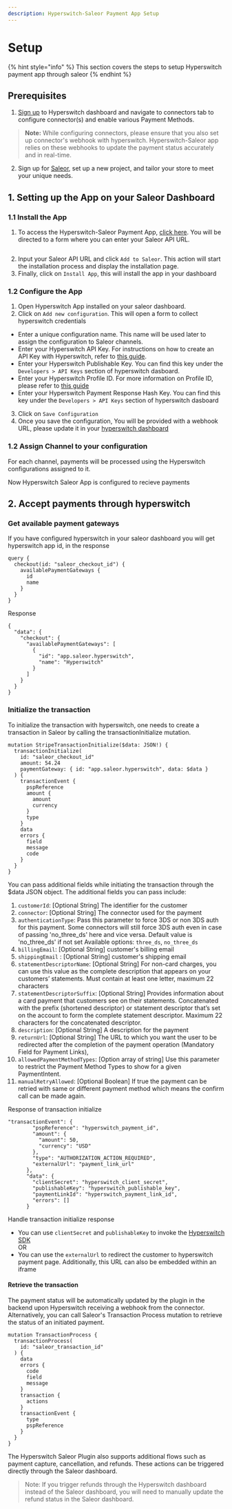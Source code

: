 ```yaml
---
description: Hyperswitch-Saleor Payment App Setup
---
```


# Setup

{% hint style="info" %}
This section covers the steps to setup Hyperswitch payment app through saleor
{% endhint %}

## Prerequisites

1. [Sign up](https://app.hyperswitch.io/) to Hyperswitch dashboard and navigate to connectors tab to configure connector(s) and enable various Payment Methods.
> **Note:** While configuring connectors, please ensure that you also set up connector's webhook with hyperswitch. Hyperswitch-Saleor app relies on these webhooks to update the payment status accurately and in real-time.

2. Sign up for [Saleor](https://auth.saleor.io/realms/saleor-cloud/login-actions/registration?client_id=cloud-console&tab_id=ZC70teubjvo), set up a new project, and tailor your store to meet your unique needs.

## 1. Setting up the App on your Saleor Dashboard

### 1.1 Install the App

1. To access the Hyperswitch-Saleor Payment App, [click here](https://github.com/juspay/hyperswitch-saleor-payment-app). You will be directed to a form where you can enter your Saleor API URL.
<figure><img src="../../../.gitbook/assets/hyperswitchSaleorInstall.png" alt=""><figcaption></figcaption></figure>

2. Input your Saleor API URL and click `Add to Saleor`. This action will start the installation process and display the installation page.
3. Finally, click on `Install App`, this will install the app in your dashboard    


### 1.2 Configure the App

1. Open Hyperswitch App installed on your saleor dashboard.
2. Click on `Add new configuration`. This will open a form to collect hyperswitch credentials
- Enter a unique configuration name. This name will be used later to assign the configuration to Saleor channels.
- Enter your Hyperswitch API Key. For instructions on how to create an API Key with Hyperswitch, refer to [this guide](https://docs.hyperswitch.io/hyperswitch-cloud/account-setup#user-content-create-an-api-key-1).
- Enter your Hyperswitch Publishable Key. You can find this key under the `Developers > API Keys` section of hyperswitch dasboard.
- Enter your Hyperswitch Profile ID. For more information on Profile ID, please refer to [this guide](https://docs.hyperswitch.io/features/account-management/multiple-accounts-and-profiles)
- Enter your Hyperswitch Payment Response Hash Key. You can find this key under the `Developers > API Keys` section of hyperswitch dasboard
3. Click on `Save Configuration`
4. Once you save the configuration, You will be provided with a webhook URL, please update it in your [hyperswitch dashboard](https://docs.hyperswitch.io/hyperswitch-cloud/webhooks)

### 1.2 Assign Channel to your configuration
For each channel, payments will be processed using the Hyperswitch configurations assigned to it.

Now Hyperswitch Saleor App is configured to recieve payments 



## 2. Accept payments through hyperswitch

### Get available payment gateways

If you have configured hyperswitch in your saleor dashboard you will get hyperswitch app id, in the response

```
query {
  checkout(id: "saleor_checkout_id") {
    availablePaymentGateways {
      id
      name
    }
  }
}
```

Response

```
{
  "data": {
    "checkout": {
      "availablePaymentGateways": [
        {
          "id": "app.saleor.hyperswitch",
          "name": "Hyperswitch"
        }
      ]
    }
  }
}
```

### Initialize the transaction

To initialize the transaction with hyperswitch, one needs to create a transaction in Saleor by calling the transactionInitialize mutation.

```
mutation StripeTransactionInitialize($data: JSON!) {
  transactionInitialize(
    id: "saleor_checkout_id"
    amount: 54.24
    paymentGateway: { id: "app.saleor.hyperswitch", data: $data }
  ) {
    transactionEvent {
      pspReference
      amount {
        amount
        currency
      }
      type
    }
    data
    errors {
      field
      message
      code
    }
  }
}
```

You can pass additional fields while initiating the transaction through the $data JSON object. 
The additional fields you can pass include:

1. `customerId`: [Optional String] The identifier for the customer
2. `connector`: [Optional String] The connector used for the payment
3. `authenticationType`: Pass this parameter to force 3DS or non 3DS auth for this payment. Some connectors will still force 3DS auth even in case of passing 'no_three_ds' here and vice versa. Default value is 'no_three_ds' if not set
   Available options: `three_ds`, `no_three_ds`
4. `billingEmail`: [Optional String] customer's billing email
5. `shippingEmail` : [Optional String] customer's shipping email
6. `statementDescriptorName`: [Optional String] For non-card charges, you can use this value as the complete description that appears on your customers’ statements. Must contain at least one letter, maximum 22 characters
7. `statementDescriptorSuffix`: [Optional String] Provides information about a card payment that customers see on their statements. Concatenated with the prefix (shortened descriptor) or statement descriptor that’s set on the account to form the complete statement descriptor. Maximum 22 characters for the concatenated descriptor.
8. `description`: [Optional String] A description for the payment
9. `returnUrl`: [Optional String] The URL to which you want the user to be redirected after the completion of the payment operation (Mandatory Field for Payment Links),
10. `allowedPaymentMethodTypes`: [Option array of string] Use this parameter to restrict the Payment Method Types to show for a given PaymentIntent.
11. `manualRetryAllowed`: [Optional Boolean] If true the payment can be retried with same or different payment method which means the confirm call can be made again.

Response of transaction initialize 

```
"transactionEvent": {
        "pspReference": "hyperswitch_payment_id",
        "amount": {
          "amount": 50,
          "currency": "USD"
        },
        "type": "AUTHORIZATION_ACTION_REQUIRED",
        "externalUrl": "payment_link_url"
      },
      "data": {
        "clientSecret": "hyperswitch_client_secret",
        "publishableKey": "hyperswitch_publishable_key",
        "paymentLinkId": "hyperswitch_payment_link_id",
        "errors": []
      }
```

Handle transaction initialize response
- You can use `clientSecret` and `publishableKey` to invoke the [Hyperswitch SDK](https://docs.hyperswitch.io/learn-more/sdk-reference) </br>
OR
- You can use the `externalUrl` to redirect the customer to hyperswitch payment page. Additionally, this URL can also be embedded within an iframe


#### Retrieve the transaction
The payment status will be automatically updated by the plugin in the backend upon Hyperswitch receiving a webhook from the connector. Alternatively, you can call Saleor's Transaction Process mutation to retrieve the status of an initiated payment.
```
mutation TransactionProcess {
  transactionProcess(
    id: "saleor_transaction_id"
  ) {
    data
    errors {
      code
      field
      message
    }
    transaction {
      actions
    }
    transactionEvent {
      type
      pspReference
    }
  }
}
```


The Hyperswitch Saleor Plugin also supports additional flows such as payment capture, cancellation, and refunds. These actions can be triggered directly through the Saleor dashboard. 

>Note: If you trigger refunds through the Hyperswitch dashboard instead of the Saleor dashboard, you will need to manually update the refund status in the Saleor dashboard.

